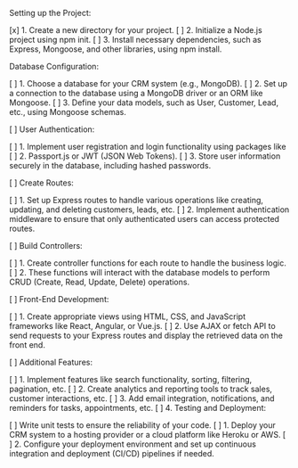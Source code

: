 Setting up the Project:

[x] 1. Create a new directory for your project.
[ ] 2. Initialize a Node.js project using npm init.
[ ] 3. Install necessary dependencies, such as Express, Mongoose, and other 
libraries, using npm install.

Database Configuration:

[ ] 1. Choose a database for your CRM system (e.g., MongoDB).
[ ] 2. Set up a connection to the database using a MongoDB driver or an ORM like Mongoose.
[ ] 3. Define your data models, such as User, Customer, Lead, etc., using 
Mongoose schemas.

[ ] User Authentication:

[ ] 1. Implement user registration and login functionality using packages like 
[ ] 2. Passport.js or JWT (JSON Web Tokens).
[ ] 3. Store user information securely in the database, including hashed 
passwords.

[ ] Create Routes:

[ ] 1. Set up Express routes to handle various operations like creating, 
updating, and deleting customers, leads, etc.
[ ] 2. Implement authentication middleware to ensure that only authenticated 
users can access protected routes.

[ ] Build Controllers:

[ ] 1. Create controller functions for each route to handle the business logic.
[ ] 2. These functions will interact with the database models to perform CRUD (Create, Read, Update, Delete) operations.

[ ] Front-End Development:

[ ] 1. Create appropriate views using HTML, CSS, and JavaScript frameworks like React, Angular, or Vue.js.
[ ] 2. Use AJAX or fetch API to send requests to your Express routes and display the retrieved data on the front end.

[ ] Additional Features:

[ ] 1. Implement features like search functionality, sorting, filtering, 
pagination, etc.
[ ] 2. Create analytics and reporting tools to track sales, customer 
interactions, etc.
[ ] 3. Add email integration, notifications, and reminders for tasks, 
appointments, etc.
[ ] 4. Testing and Deployment:

[ ] Write unit tests to ensure the reliability of your code.
[ ] 1. Deploy your CRM system to a hosting provider or a cloud platform like Heroku or AWS.
[ ] 2. Configure your deployment environment and set up continuous integration and deployment (CI/CD) pipelines if needed.
